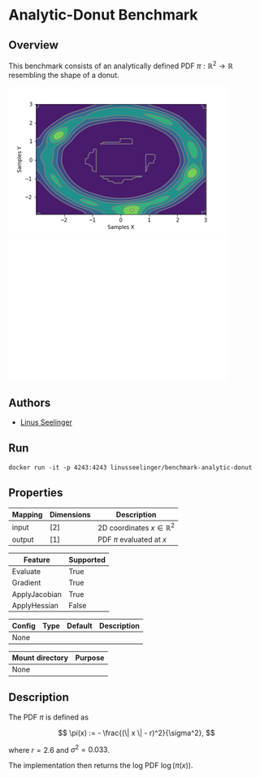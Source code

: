 # Analytic-Donut Benchmark

## Overview
This benchmark consists of an analytically defined PDF $\pi : \mathbb{R}^2 \rightarrow \mathbb{R}$ resembling the shape of a donut.

![Contour](https://raw.githubusercontent.com/UM-Bridge/benchmarks/main/benchmarks/analytic-donut/contour.png "Contour plot")
![Samples](https://raw.githubusercontent.com/UM-Bridge/benchmarks/main/benchmarks/analytic-donut/samples.png "Sample scatterplot")

## Authors
- [Linus Seelinger](mailto:linus.seelinger@iwr.uni-heidelberg.de)

## Run
```
docker run -it -p 4243:4243 linusseelinger/benchmark-analytic-donut
```

## Properties

Mapping | Dimensions | Description
---|---|---
input | [2] | 2D coordinates $x \in \mathbb{R}^2$
output | [1] | PDF $\pi$ evaluated at $x$

Feature | Supported
---|---
Evaluate | True
Gradient | True
ApplyJacobian | True
ApplyHessian | False

Config | Type | Default | Description
---|---|---|---
None | | |

Mount directory | Purpose
---|---
None |

## Description

The PDF $\pi$ is defined as

$$ \pi(x) := - \frac{(\| x \| - r)^2}{\sigma^2}, $$

where $r = 2.6$ and $\sigma^2 = 0.033$.

The implementation then returns the log PDF $\log(\pi(x))$.

